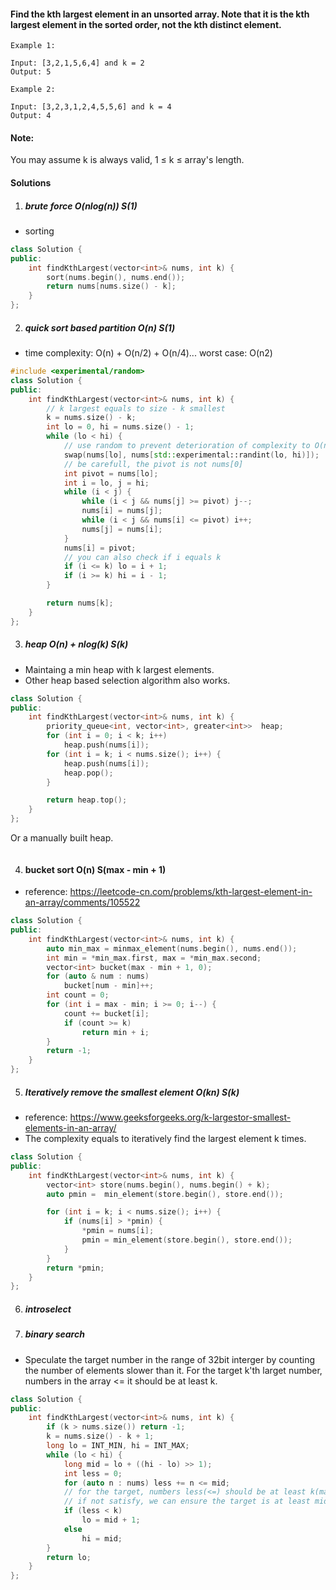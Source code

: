 #### Find the kth largest element in an unsorted array. Note that it is the kth largest element in the sorted order, not the kth distinct element.

```
Example 1:

Input: [3,2,1,5,6,4] and k = 2
Output: 5

Example 2:

Input: [3,2,3,1,2,4,5,5,6] and k = 4
Output: 4
```

#### Note:
You may assume k is always valid, 1 ≤ k ≤ array's length.

#### Solutions

1. ##### brute force  O(nlog(n))  S(1)

- sorting

```cpp
class Solution {
public:
    int findKthLargest(vector<int>& nums, int k) {
        sort(nums.begin(), nums.end());
        return nums[nums.size() - k];
    }
};
```

2. ##### quick sort based partition  O(n) S(1)

- time complexity: O(n) + O(n/2) + O(n/4)... worst case: O(n2)

```cpp
#include <experimental/random>
class Solution {
public:
    int findKthLargest(vector<int>& nums, int k) {
        // k largest equals to size - k smallest
        k = nums.size() - k;
        int lo = 0, hi = nums.size() - 1;
        while (lo < hi) {
            // use random to prevent deterioration of complexity to O(n2)
            swap(nums[lo], nums[std::experimental::randint(lo, hi)]);
            // be carefull, the pivot is not nums[0]
            int pivot = nums[lo];
            int i = lo, j = hi;
            while (i < j) {
                while (i < j && nums[j] >= pivot) j--;
                nums[i] = nums[j];
                while (i < j && nums[i] <= pivot) i++;
                nums[j] = nums[i];
            }
            nums[i] = pivot;
            // you can also check if i equals k
            if (i <= k) lo = i + 1;
            if (i >= k) hi = i - 1;
        }

        return nums[k];
    }
};
```


3. ##### heap O(n) + nlog(k)  S(k)

- Maintaing a min heap with k largest elements.
- Other heap based selection algorithm also works.

```cpp
class Solution {
public:
    int findKthLargest(vector<int>& nums, int k) {
        priority_queue<int, vector<int>, greater<int>>  heap;
        for (int i = 0; i < k; i++)
            heap.push(nums[i]);
        for (int i = k; i < nums.size(); i++) {
            heap.push(nums[i]);
            heap.pop();
        }

        return heap.top();
    }
};
```

Or a manually built heap.

```cpp

```

4. #### bucket sort O(n) S(max - min + 1)

- reference: https://leetcode-cn.com/problems/kth-largest-element-in-an-array/comments/105522

```cpp
class Solution {
public:
    int findKthLargest(vector<int>& nums, int k) {
        auto min_max = minmax_element(nums.begin(), nums.end());
        int min = *min_max.first, max = *min_max.second;
        vector<int> bucket(max - min + 1, 0);
        for (auto & num : nums)
            bucket[num - min]++;
        int count = 0;
        for (int i = max - min; i >= 0; i--) {
            count += bucket[i];
            if (count >= k)
                return min + i;
        }
        return -1;
    }
};
```

5. ##### Iteratively remove the smallest element  O(kn) S(k)

- reference: https://www.geeksforgeeks.org/k-largestor-smallest-elements-in-an-array/
- The complexity equals to iteratively find the largest element k times.

```cpp
class Solution {
public:
    int findKthLargest(vector<int>& nums, int k) {
        vector<int> store(nums.begin(), nums.begin() + k);
        auto pmin =  min_element(store.begin(), store.end());

        for (int i = k; i < nums.size(); i++) {
            if (nums[i] > *pmin) {
                *pmin = nums[i];
                pmin = min_element(store.begin(), store.end());
            }
        }
        return *pmin;
    }
};
```

6. ##### introselect



7. ##### binary search

- Speculate the target number in the range of 32bit interger by counting the number of elements slower than it. For the target k'th larget number, numbers in the array <= it should be at least k.

```cpp
class Solution {
public:
    int findKthLargest(vector<int>& nums, int k) {
        if (k > nums.size()) return -1;
        k = nums.size() - k + 1;
        long lo = INT_MIN, hi = INT_MAX;
        while (lo < hi) {
            long mid = lo + ((hi - lo) >> 1);
            int less = 0;
            for (auto n : nums) less += n <= mid;
            // for the target, numbers less(<=) should be at least k(may have duplicates).
            // if not satisfy, we can ensure the target is at least mid + 1
            if (less < k)
                lo = mid + 1;
            else
                hi = mid;
        }
        return lo;
    }
};
```